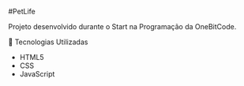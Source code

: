 #PetLife 

Projeto desenvolvido durante o Start na Programação da OneBitCode.  

🚀 Tecnologias Utilizadas  

- HTML5 
- CSS 
- JavaScript



